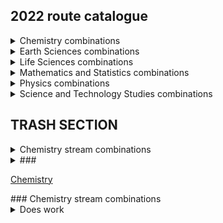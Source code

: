 ## 2022 route catalogue

<details>
  <summary>Chemistry combinations</summary>  
      
  + Inorganic & Materials Chemistry + Physics  
  + Inorganic & Materials Chemistry + History, Philosophy and Social Studies of Science  
  * Organic Chemistry + Biomedical Sciences  
  * Organic Chemistry + Genetics, Evolution and Environment  
  * Organic Chemistry + Molecular and Cell Biology  
  * Organic Chemistry + Neuroscience and Psychology  
  * Organic Chemistry + History, Philosophy and Social Studies of Science  
  * Physical Chemistry  
  * Physical Chemistry + Astrophysics  
  * Physical Chemistry + Physics  
  * Physical Chemistry + Geophysical Sciences  
  * Physical Chemistry + (Maths & Stats)  
  * Physical Chemistry + History, Philosophy and Social Studies of Science
</details>

<details>
  <summary>Earth Sciences combinations</summary>
  
  * Earth and Environment + Genetics, Evolution and Environment  
  * Earth and Environment + History, Philosophy and Social Studies of Science  
  * Geophysical Sciences + Physical Chemistry  
  * Geophysical Sciences + Astrophysics  
  * Geophysical Sciences + Physics  
  * Geophysical Sciences + History, Philosophy and Social Studies of Science  
</details>

<details>
  <summary>Life Sciences combinations</summary>
Biomedical Sciences + Organic Chemistry
Biomedical Sciences + Medical Physics
Biomedical Sciences + (Maths & Stats)
Biomedical Sciences + History, Philosophy and Social Studies of Science
Genetics, Evolution and Environment

Genetics, Evolution and Environment + Organic Chemistry
Genetics, Evolution and Environment + Earth and Environment
Genetics, Evolution and Environment + (Maths and Stats)
Genetics, Evolution and Environment + History, Philosophy and Social Studies of Science
Molecular and Cell Biology

Molecular and Cell Biology + Astrophysics
Molecular and Cell Biology + Physics
Molecular and Cell Biology + Organic Chemistry
Molecular and Cell Biology + (Maths & Stats)
Molecular and Cell Biology + History, Philosophy and Social Studies of Science
Neuroscience and Psychology

Neuroscience and Psychology + Organic Chemistry
Neuroscience and Psychology + Medical Physics
Neuroscience and Psychology + (Maths & Stats)
Neuroscience and Psychology + History, Philosophy and Social Studies of Science
</details>

<details>
  <summary>Mathematics and Statistics combinations</summary>
  
  * (Maths & Stats) + Physical Chemistry
  * (Maths & Stats) + Biomedical Sciences
  * (Maths & Stats) + Genetics, Evolution and Environment
  * (Maths & Stats) + Molecular and Cell Biology
  * (Maths & Stats) + Neuroscience and Psychology
  * (Maths & Stats) + Physics
  * (Maths & Stats) + Astrophysics
  
  NOTE: Maths & Stats can only be pursued as a minor stream - your other stream MUST be your major stream for year 3 (and year 4 if you stay for the MSci).

</details>

<details>
  <summary>Physics combinations</summary>

  * Astrophysics + Physical Chemistry
  * Astrophysics + Geophysical Sciences
  * Astrophysics + Molecular and Cell Biology
  * Astrophysics + History, Philosophy and Social Studies of Science
  * Astrophysics + (Maths & Stats)
  * Physics + Inorganic and Materials Chemistry
  * Physics + Physical Chemistry
  * Physics + Geophysical Sciences
  * Physics + Molecular and Cell Biology
  * Physics + (Maths & Stats)
  * Physics + History, Philosophy and Social Studies of Science
  * Medical Physics + Biomedical Sciences
  * Medical Physics + Neuroscience and Psychology
  * Medical Physics + History, Philosophy and Social Studies of Science
  
</details>

<details>
  <summary>Science and Technology Studies combinations</summary>

  * History, Philosophy and Social Studies of Science + Inorganic & Materials Chemistry
  * History, Philosophy and Social Studies of Science + Organic Chemistry
  * History, Philosophy and Social Studies of Science + Physical Chemistry
  * History, Philosophy and Social Studies of Science + Earth and Environment
  * History, Philosophy and Social Studies of Science + Geophysical Sciences
  * History, Philosophy and Social Studies of Science + Biomedical Sciences
  * History, Philosophy and Social Studies of Science + Genetics, Evolution and Environment
  * History, Philosophy and Social Studies of Science + Molecular and Cell Biology
  * History, Philosophy and Social Studies of Science + Neuroscience and Psychology
  * History, Philosophy and Social Studies of Science + Astrophysics
  * History, Philosophy and Social Studies of Science + Physics
  * History, Philosophy and Social Studies of Science + Medical Physics 
  
  
</details>



## TRASH SECTION

<details>
  <summary>Chemistry stream combinations</summary>
  Your content here...  
  
  > markup like blockquotes should even work on github!  
  
  more content here...
</details>

<details>
  <summary>###</summary>
  Your content here...
  > markup like blockquote's should even work on github!
  more content here...
</details>


[Chemistry](#CHM)
<div id="CHM"></div>
### Chemistry stream combinations
<details><summary>Does work</summary>  
[hi](https://hello.ca) 
</details>
